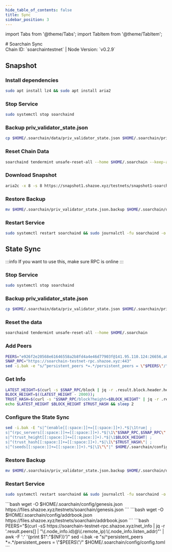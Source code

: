 ```yaml
---
hide_table_of_contents: false
title: Sync
sidebar_position: 3
---
```


import Tabs from '@theme/Tabs';
import TabItem from '@theme/TabItem';

<div className="h1-with-icon icon-soarchain">
# Soarchain Sync
</div>
<span className="sub-lines"> 
Chain ID: `soarchaintestnet` | Node Version: `v0.2.9`
</span>
<Tabs>
  <TabItem value="snapshot" label="Snapshot" default>

## Snapshot

### Install dependencies

```bash
sudo apt install lz4 && sudo apt install aria2
```

### Stop Service

```bash
sudo systemctl stop soarchaind
```

### Backup priv_validator_state.json

```bash
cp $HOME/.soarchain/data/priv_validator_state.json $HOME/.soarchain/priv_validator_state.json.backup
```

### Reset Chain Data

```bash
soarchaind tendermint unsafe-reset-all --home $HOME/.soarchain --keep-addr-book
```

### Download Snapshot

```bash
aria2c -x 8 -s 8 https://snapshot1.shazoe.xyz/testnets/snapshot1-soarchain.tar.lz4 && lz4 -c -d snapshot1-soarchain.tar.lz4 | tar -x -C $HOME/.soarchain && rm snapshot1-soarchain.tar.lz4
```

### Restore Backup

```bash
mv $HOME/.soarchain/priv_validator_state.json.backup $HOME/.soarchain/data/priv_validator_state.json
```

### Restart Service

```bash
sudo systemctl restart soarchaind && sudo journalctl -fu soarchaind -o cat
```

  </TabItem>
  <TabItem value="state sync" label="State Sync">

## State Sync

:::info
If you want to use this, make sure RPC is online
:::

### Stop Service

```bash
sudo systemctl stop soarchaind
```

### Backup priv_validator_state.json

```bash
cp $HOME/.soarchain/data/priv_validator_state.json $HOME/.soarchain/priv_validator_state.json.backup
```

### Reset the data

```bash
soarchaind tendermint unsafe-reset-all --home $HOME/.soarchain
```

### Add Peers

```bash
PEERS="e926f2e20568e61646558a2b8fd4a4e46d77903f@141.95.110.124:26656,a028446e34e3c5bd198a60bf6e799a05e8db16a1@116.202.162.188:15656,8949fb771f2859248bf8b315b6f2934107f1cf5a@168.119.241.1:26656,27fc47bc018e1327eddfe99092cc64b3bc594bf9@144.76.97.251:26756,f3cd6b6ebf8376e17e630266348672517aca006a@46.4.5.45:27456,c722e6dc5f762b0ef19be7f8cc8fd67cdf988946@49.12.96.14:26656,3afb7974589e431293a370d10f4dcdb73fa96e9b@157.90.158.222:26656,f2ea5839ecea55e02a859f60926e94eef73a50a6@103.35.64.107:10656,707af7d29be8d3fff3c4f0cdc0b8986a6a8aff63@95.217.200.98:28656,15c8ce51492b22b13be095aac62cf2c33a1cf44e@65.109.68.87:30656,9990ab130eac92a2ed1c3d668e9a1c6e811e8f35@148.251.177.108:27456"
SNAP_RPC="https://soarchain-testnet-rpc.shazoe.xyz:443"
sed -i.bak -e "s/^persistent_peers *=.*/persistent_peers = \"$PEERS\"/" $HOME/.soarchain/config/config.toml
```

### Get Info

```bash
LATEST_HEIGHT=$(curl -s $SNAP_RPC/block | jq -r .result.block.header.height);
BLOCK_HEIGHT=$((LATEST_HEIGHT - 2000));
TRUST_HASH=$(curl -s "$SNAP_RPC/block?height=$BLOCK_HEIGHT" | jq -r .result.block_id.hash)
echo $LATEST_HEIGHT $BLOCK_HEIGHT $TRUST_HASH && sleep 2
```

### Configure the State Sync

```bash
sed -i.bak -E "s|^(enable[[:space:]]+=[[:space:]]+).*$|\1true| ;
s|^(rpc_servers[[:space:]]+=[[:space:]]+).*$|\1\"$SNAP_RPC,$SNAP_RPC\"| ;
s|^(trust_height[[:space:]]+=[[:space:]]+).*$|\1$BLOCK_HEIGHT| ;
s|^(trust_hash[[:space:]]+=[[:space:]]+).*$|\1\"$TRUST_HASH\"| ;
s|^(seeds[[:space:]]+=[[:space:]]+).*$|\1\"\"|" $HOME/.soarchain/config/config.toml
```

### Restore Backup

```bash
mv $HOME/.soarchain/priv_validator_state.json.backup $HOME/.soarchain/data/priv_validator_state.json
```

### Restart Service

```bash
sudo systemctl restart soarchaind && sudo journalctl -fu soarchaind -o cat
```

</TabItem>
<TabItem value="genesis" label="Genesis">
```bash
wget -O $HOME/.soarchain/config/genesis.json https://files.shazoe.xyz/testnets/soarchain/genesis.json
```
</TabItem>
<TabItem value="Addrbook" label="Addrbook">
```bash
wget -O $HOME/.soarchain/config/addrbook.json https://files.shazoe.xyz/testnets/soarchain/addrbook.json
```
</TabItem>
<TabItem value="peers" label="Peers">
```bash
PEERS="$(curl -sS https://soarchain-testnet-rpc.shazoe.xyz/net_info | jq -r '.result.peers[] | "\(.node_info.id)@\(.remote_ip):\(.node_info.listen_addr)"' | awk -F ':' '{print $1":"$(NF)}')"
sed -i.bak -e "s/^persistent_peers *=.*/persistent_peers = \"$PEERS\"/" $HOME/.soarchain/config/config.toml
```
</TabItem>
</Tabs>
